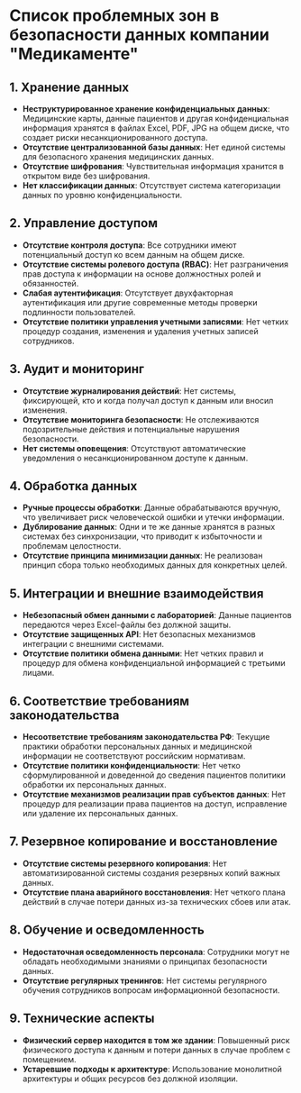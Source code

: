 # Список проблемных зон в безопасности данных компании "Медикаменте"

## 1. Хранение данных

- **Неструктурированное хранение конфиденциальных данных**: Медицинские карты, данные пациентов и другая конфиденциальная информация хранятся в файлах Excel, PDF, JPG на общем диске, что создает риски несанкционированного доступа.
- **Отсутствие централизованной базы данных**: Нет единой системы для безопасного хранения медицинских данных.
- **Отсутствие шифрования**: Чувствительная информация хранится в открытом виде без шифрования.
- **Нет классификации данных**: Отсутствует система категоризации данных по уровню конфиденциальности.

## 2. Управление доступом

- **Отсутствие контроля доступа**: Все сотрудники имеют потенциальный доступ ко всем данным на общем диске.
- **Отсутствие системы ролевого доступа (RBAC)**: Нет разграничения прав доступа к информации на основе должностных ролей и обязанностей.
- **Слабая аутентификация**: Отсутствует двухфакторная аутентификация или другие современные методы проверки подлинности пользователей.
- **Отсутствие политики управления учетными записями**: Нет четких процедур создания, изменения и удаления учетных записей сотрудников.

## 3. Аудит и мониторинг

- **Отсутствие журналирования действий**: Нет системы, фиксирующей, кто и когда получал доступ к данным или вносил изменения.
- **Отсутствие мониторинга безопасности**: Не отслеживаются подозрительные действия и потенциальные нарушения безопасности.
- **Нет системы оповещения**: Отсутствуют автоматические уведомления о несанкционированном доступе к данным.

## 4. Обработка данных

- **Ручные процессы обработки**: Данные обрабатываются вручную, что увеличивает риск человеческой ошибки и утечки информации.
- **Дублирование данных**: Одни и те же данные хранятся в разных системах без синхронизации, что приводит к избыточности и проблемам целостности.
- **Отсутствие принципа минимизации данных**: Не реализован принцип сбора только необходимых данных для конкретных целей.

## 5. Интеграции и внешние взаимодействия

- **Небезопасный обмен данными с лабораторией**: Данные пациентов передаются через Excel-файлы без должной защиты.
- **Отсутствие защищенных API**: Нет безопасных механизмов интеграции с внешними системами.
- **Отсутствие политики обмена данными**: Нет четких правил и процедур для обмена конфиденциальной информацией с третьими лицами.

## 6. Соответствие требованиям законодательства

- **Несоответствие требованиям законодательства РФ**: Текущие практики обработки персональных данных и медицинской информации не соответствуют российским нормативам.
- **Отсутствие политики конфиденциальности**: Нет четко сформулированной и доведенной до сведения пациентов политики обработки их персональных данных.
- **Отсутствие механизмов реализации прав субъектов данных**: Нет процедур для реализации права пациентов на доступ, исправление или удаление их персональных данных.

## 7. Резервное копирование и восстановление

- **Отсутствие системы резервного копирования**: Нет автоматизированной системы создания резервных копий важных данных.
- **Отсутствие плана аварийного восстановления**: Нет четкого плана действий в случае потери данных из-за технических сбоев или атак.

## 8. Обучение и осведомленность

- **Недостаточная осведомленность персонала**: Сотрудники могут не обладать необходимыми знаниями о принципах безопасности данных.
- **Отсутствие регулярных тренингов**: Нет системы регулярного обучения сотрудников вопросам информационной безопасности.

## 9. Технические аспекты

- **Физический сервер находится в том же здании**: Повышенный риск физического доступа к данным и потери данных в случае проблем с помещением.
- **Устаревшие подходы к архитектуре**: Использование монолитной архитектуры и общих ресурсов без должной изоляции.